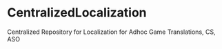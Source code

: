 # CentralizedLocalization
Centralized Repository for Localization for Adhoc Game Translations, CS, ASO
